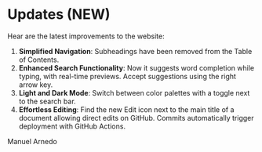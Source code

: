 # Updates (NEW)

Hear are the latest improvements to the website:

1. **Simplified Navigation**: Subheadings have been removed from the Table of Contents.
2. **Enhanced Search Functionality**: Now it suggests word completion while typing, with real-time previews. Accept suggestions using the right arrow key.
3. **Light and Dark Mode**: Switch between color palettes with a toggle next to the search bar.
4. **Effortless Editing**: Find the new Edit icon next to the main title of a document allowing direct edits on GitHub. Commits automatically trigger deployment with GitHub Actions.

Manuel Arnedo
